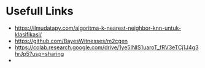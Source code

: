 # Usefull Links
- https://ilmudatapy.com/algoritma-k-nearest-neighbor-knn-untuk-klasifikasi/
- https://github.com/BayesWitnesses/m2cgen
- https://colab.research.google.com/drive/1ye5INIS1uaroT_fRV3eTCj1J4g3hrJp5?usp=sharing
- 

